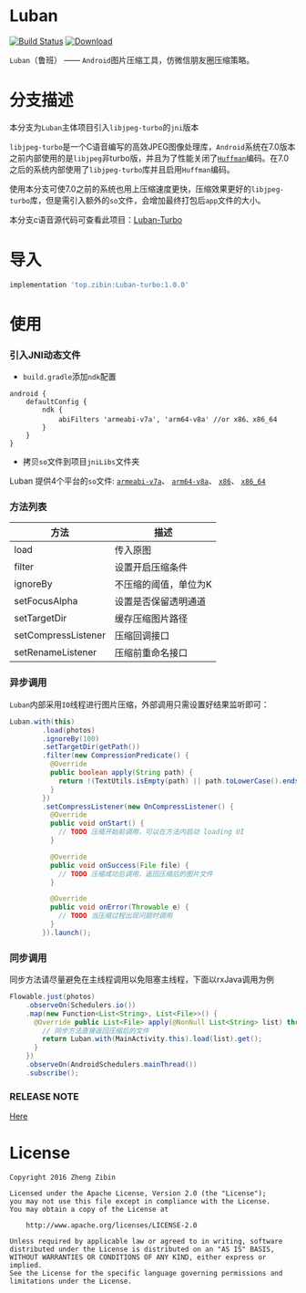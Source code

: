 # Luban

[![Build Status](https://travis-ci.org/Curzibn/Luban.svg?branch=turbo)](https://travis-ci.org/Curzibn/Luban)
[ ![Download](https://api.bintray.com/packages/curzibn/maven/Luban-turbo/images/download.svg) ](https://bintray.com/curzibn/maven/Luban/_latestVersion)

`Luban`（鲁班） —— `Android`图片压缩工具，仿微信朋友圈压缩策略。

# 分支描述

本分支为`Luban`主体项目引入`libjpeg-turbo`的`jni`版本

`libjpeg-turbo`是一个C语音编写的高效JPEG图像处理库，`Android`系统在7.0版本之前内部使用的是`libjpeg`非turbo版，并且为了性能关闭了[`Huffman`](https://en.wikipedia.org/wiki/Huffman_coding)编码。在7.0之后的系统内部使用了`libjpeg-turbo`库并且启用`Huffman`编码。

使用本分支可使7.0之前的系统也用上压缩速度更快，压缩效果更好的`libjpeg-turbo`库，但是需引入额外的`so`文件，会增加最终打包后`app`文件的大小。

本分支c语音源代码可查看此项目：[Luban-Turbo](https://github.com/Curzibn/Luban-Turbo)

# 导入

```sh
implementation 'top.zibin:Luban-turbo:1.0.0'
```

# 使用

### 引入JNI动态文件

- `build.gradle`添加`ndk`配置
```
android {
    defaultConfig {
        ndk {
            abiFilters 'armeabi-v7a', 'arm64-v8a' //or x86、x86_64
        }
    }
}
```

- 拷贝`so`文件到项目`jniLibs`文件夹

Luban 提供4个平台的`so`文件: 
[`armeabi-v7a`](https://github.com/Curzibn/Luban/blob/turbo/library/src/main/jniLibs/armeabi-v7a/libluban.so)、
[`arm64-v8a`](https://github.com/Curzibn/Luban/blob/turbo/library/src/main/jniLibs/arm64-v8a/libluban.so)、
[`x86`](https://github.com/Curzibn/Luban/blob/turbo/library/src/main/jniLibs/x86/libluban.so)、
[`x86_64`](https://github.com/Curzibn/Luban/blob/turbo/library/src/main/jniLibs/x86_64/libluban.so)

### 方法列表

方法 | 描述
---- | ----
load | 传入原图
filter | 设置开启压缩条件
ignoreBy | 不压缩的阈值，单位为K
setFocusAlpha | 设置是否保留透明通道 
setTargetDir | 缓存压缩图片路径
setCompressListener | 压缩回调接口
setRenameListener | 压缩前重命名接口

### 异步调用

`Luban`内部采用`IO`线程进行图片压缩，外部调用只需设置好结果监听即可：

```java
Luban.with(this)
        .load(photos)
        .ignoreBy(100)
        .setTargetDir(getPath())
        .filter(new CompressionPredicate() {
          @Override
          public boolean apply(String path) {
            return !(TextUtils.isEmpty(path) || path.toLowerCase().endsWith(".gif"));
          }
        })
        .setCompressListener(new OnCompressListener() {
          @Override
          public void onStart() {
            // TODO 压缩开始前调用，可以在方法内启动 loading UI
          }

          @Override
          public void onSuccess(File file) {
            // TODO 压缩成功后调用，返回压缩后的图片文件
          }

          @Override
          public void onError(Throwable e) {
            // TODO 当压缩过程出现问题时调用
          }
        }).launch();
```

### 同步调用

同步方法请尽量避免在主线程调用以免阻塞主线程，下面以rxJava调用为例

```java
Flowable.just(photos)
    .observeOn(Schedulers.io())
    .map(new Function<List<String>, List<File>>() {
      @Override public List<File> apply(@NonNull List<String> list) throws Exception {
        // 同步方法直接返回压缩后的文件
        return Luban.with(MainActivity.this).load(list).get();
      }
    })
    .observeOn(AndroidSchedulers.mainThread())
    .subscribe();
```

### RELEASE NOTE

[Here](https://github.com/Curzibn/Luban/releases)

# License

    Copyright 2016 Zheng Zibin
    
    Licensed under the Apache License, Version 2.0 (the "License");
    you may not use this file except in compliance with the License.
    You may obtain a copy of the License at
    
        http://www.apache.org/licenses/LICENSE-2.0
    
    Unless required by applicable law or agreed to in writing, software
    distributed under the License is distributed on an "AS IS" BASIS,
    WITHOUT WARRANTIES OR CONDITIONS OF ANY KIND, either express or implied.
    See the License for the specific language governing permissions and
    limitations under the License.
